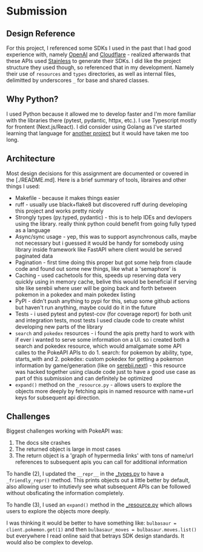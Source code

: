 # Submission

## Design Reference

For this project, I referenced some SDKs I used in the past that I had good experience with, namely [OpenAI](https://github.com/openai/openai-python) and [Cloudflare](https://github.com/cloudflare/cloudflare-python/tree/main) - realized afterwards that these APIs used [Stainless](https://www.stainless.com/) to generate their SDKs. I did like the project structure they used though, so referenced that in my development. Namely their use of `resources` and `types` directories, as well as internal files, delimitted by underscores `_` for base and shared classes.

## Why Python?

I used Python because it allowed me to develop faster and I'm more familiar with the libraries there (pytest, pydantic, httpx, etc.). I use Typescript mostly for frontent (Next.js/React). I did consider using Golang as I've started learning that language for [another project](https://github.com/pprunty/magikarp) but it would have taken me too long.

## Architecture

Most design decisions for this assignment are documented or covered in the [./README.md]. Here is a brief summary of tools, libraires and other things I used:

* Makefile - because it makes things easier
* ruff - usually use black+flake8 but discovered ruff during developing this project and works pretty nicely
* Strongly types (py.typed, pydantic) - this is to help IDEs and devlopers using the library. really think python could benefit from going fully typed as a language
* Async/sync usage - yep, this was to support asynchronous calls, maybe not necessary but i guessed it would be handy for somebody using library inside framework like FastAPI where client would be served paginated data 
* Pagination - first time doing this proper but got some help from claude code and found out some new things, like what a 'semaphore' is
* Caching - used cachetools for this, speeds up reserving data very quickly using in memory cache, belive this would be beneficial if serving site like serebii where user will be going back and forth between pokemon in a pokedex and main pokedex listing
* PyPI - didn't push anything to pypi for this, setup some github actions but haven't run anything, maybe could do it in the future
* Tests - i used pytest and pytest-cov (for coverage report) for both unit and integration tests, most tests I used claude code to create whilst developing new parts of the library
* `search` and `pokedex` resources - i found the apis pretty hard to work with if ever i wanted to serve some information on a UI. so i created both a search and pokedex resource, which would amalgamate some API calles to the PokeAPI APIs to do 1. search: for pokemon by ability, type, starts_with and 2. pokedex: custom pokedex for getting a pokemon information by game/generation (like on [serebii.next](https://serebii.next)) - this resource was hacked together using claude code just to have a good use case as part of this submission and can definitely be optimized
* `expand()` method on the `_resource.py` - allows users to explore the objects more deeply by fetching apis in named resource with name+url keys for subsequent api direction.

## Challenges

Biggest challenges working with PokeAPI was:

1. The docs site crashes
2. The returned object is large in most cases
3. The return object is a 'graph of hypermedia links' with tons of name/url references to subsequent apis you can call for additional information

To handle (2), I updated the `__repr__` in the [_types.py](./src/poke_sdk/client/_types.py) to have a `_friendly_repr()` method. This prints objects out a little better by default, also allowing user to intutievly see what subsequent APIs can be followed without obsficating the information completely.

To handle (3), I used an `expand()` method in the [_resource.py](./src/poke_sdk/_resource.py) which allows users to explore the objects more deeply. 

I was thinking it would be better to have something like: `bulbasaur = client.pokemon.get(1)` and then `bulbasaur_moves = bulbasaur.moves.list()` but everywhere I read online said that betrays SDK design standards. It would also be complex to develop.